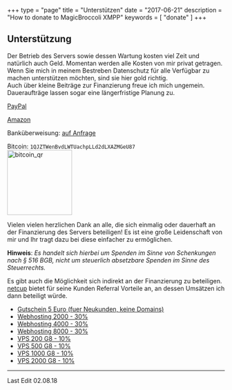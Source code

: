 +++
type = "page"
title = "Unterstützen"
date = "2017-06-21"
description = "How to donate to MagicBroccoli XMPP"
keywords = [ "donate" ]
+++
## Unterstützung
Der Betrieb des Servers sowie dessen Wartung kosten viel Zeit und natürlich auch Geld. Momentan werden alle Kosten von mir privat getragen. Wenn Sie mich in meinem Bestreben Datenschutz für alle Verfügbar zu machen unterstützen möchten, sind sie hier gold richtig.<br>
Auch über kleine Beiträge zur Finanzierung freue ich mich ungemein. Daueraufträge lassen sogar eine längerfristige Planung zu.

<i class="fa fa-paypal"></i> [PayPal](https://paypal.me/nwellpott)

<i class="fa fa-amazon"></i> [Amazon](https://www.amazon.de/registry/wishlist/CAI1GRDF2VDY)

<i class="fa fa-university"></i> Banküberweisung: [auf Anfrage](/contact/)

<i class="fa fa-btc"></i>  Bitcoin: `1QJZTWenBvdLWTUachpLLd2dLXAZMGeU87`<br>
<img src="/images/bitcoin_qr.png" alt="bitcoin_qr" style="width: 150px;"/>

Vielen vielen herzlichen Dank an alle, die sich einmalig oder dauerhaft an der Finanzierung des Servers beteiligen! Es ist eine große Leidenschaft von mir und Ihr tragt dazu bei diese einfacher zu ermöglichen. <i class="fa fa-heart" aria-hidden="true"></i>

**Hinweis**: _Es handelt sich hierbei um Spenden im Sinne von Schenkungen nach § 516 BGB, nicht um steuerlich absetzbare Spenden im Sinne des Steuerrechts._

Es gibt auch die Möglichkeit sich indirekt an der Finanzierung zu beteiligen. [netcup](https://www.netcup.de/bestellen/gutschein_einloesen.php) bietet für seine Kunden Referral Vorteile an, an dessen Umsätzen ich dann beteiligt würde.

- [Gutschein 5 Euro (fuer Neukunden, keine Domains)](https://www.netcup.de)
- [Webhosting 2000 - 30%](https://www.netcup.de/bestellen/produkt.php?produkt=1920)
- [Webhosting 4000 - 30%](https://www.netcup.de/bestellen/produkt.php?produkt=1922)
- [Webhosting 8000 - 30%](https://www.netcup.de/bestellen/produkt.php?produkt=1924)
- [VPS 200 G8 - 10%](https://www.netcup.de/bestellen/produkt.php?produkt=2000)
- [VPS 500 G8 - 10%](https://www.netcup.de/bestellen/produkt.php?produkt=2001)
- [VPS 1000 G8 - 10%](https://www.netcup.de/bestellen/produkt.php?produkt=2002)
- [VPS 2000 G8 - 10%](https://www.netcup.de/bestellen/produkt.php?produkt=2003)

- - -
Last Edit 02.08.18
